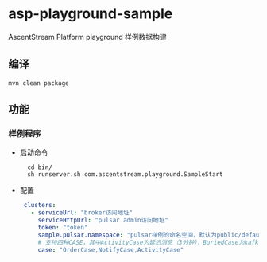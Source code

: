 # asp-playground-sample
AscentStream Platform playground 样例数据构建

## 编译
```mvn clean package```

## 功能
### 样例程序
- 启动命令
  ```
    cd bin/
    sh runserver.sh com.ascentstream.playground.SampleStart
  ```
- 配置
   ```yaml
    clusters:
      - serviceUrl: "broker访问地址"
        serviceHttpUrl: "pulsar admin访问地址"
        token: "token"
        sample.pulsar.namespace: "pulsar样例的命名空间，默认为public/default"
        # 支持四种CASE，其中ActivityCase为延迟消息（3分钟），BuriedCase为kafka协议。
        case: "OrderCase,NotifyCase,ActivityCase"
  ```
